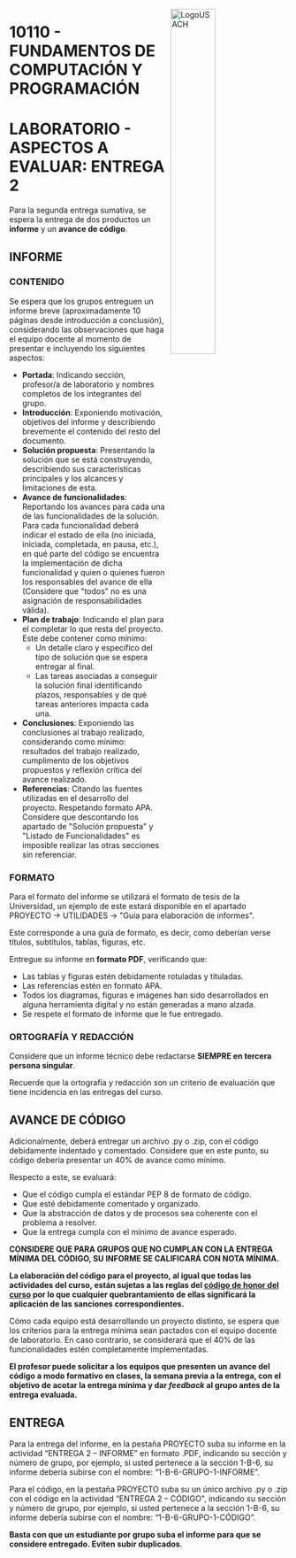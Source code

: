 <p><img src="https://progra-fing-usach.github.io/IMGs/logo-fing.png" alt="LogoUSACH" width="40%" align="right" hspace="10px" vspace="0px"></p>

# 10110 - FUNDAMENTOS DE COMPUTACIÓN Y PROGRAMACIÓN

# LABORATORIO - ASPECTOS A EVALUAR: ENTREGA 2

Para la segunda entrega sumativa, se espera la entrega de dos productos un **informe** y un **avance de código**.

## **INFORME**

### CONTENIDO

Se espera que los grupos entreguen un informe breve (aproximadamente 10 páginas desde introducción a conclusión), considerando las observaciones que haga el equipo docente al momento de presentar e incluyendo los siguientes aspectos:
*	**Portada**: Indicando sección, profesor/a de laboratorio y nombres completos de los integrantes del grupo.
*	**Introducción**: Exponiendo motivación, objetivos del informe y describiendo brevemente el contenido del resto del documento.
* **Solución propuesta**: Presentando la solución que se está construyendo, describiendo sus características principales y los alcances y limitaciones de esta.
* **Avance de funcionalidades**: Reportando los avances para cada una de las funcionalidades  de la solución. Para cada funcionalidad deberá indicar el estado de ella (no iniciada, iniciada, completada, en pausa, etc.), en qué parte del código se encuentra la implementación de dicha funcionalidad y quien o quienes fueron los responsables del avance de ella (Considere que "todos" no es una asignación de responsabilidades válida).
* **Plan de trabajo**: Indicando el plan para el completar lo que resta del proyecto. Este debe contener como mínimo:
  * Un detalle claro y específico del tipo de solución que se espera entregar al final. 
  * Las tareas asociadas a conseguir la solución final identificando plazos, responsables y de qué tareas anteriores impacta cada una.
*	**Conclusiones**: Exponiendo las conclusiones al trabajo realizado, considerando como mínimo: resultados del trabajo realizado, cumplimento de los objetivos propuestos y reflexión crítica del avance realizado.
*	**Referencias**: Citando las fuentes utilizadas en el desarrollo del proyecto. Respetando formato APA. Considere que descontando los apartado de "Solución propuesta" y "Listado de Funcionalidades" es imposible realizar las otras secciones sin referenciar.

### FORMATO

Para el formato del informe se utilizará el formato de tesis de la Universidad, un ejemplo de este estará disponible en el apartado PROYECTO -> UTILIDADES -> "Guía para elaboración de informes". 

Este corresponde a una guía de formato, es decir, como deberían verse títulos, subtítulos, tablas, figuras, etc.

Entregue su informe en **formato PDF**, verificando que:
* Las tablas y figuras estén debidamente rotuladas y tituladas.
* Las referencias estén en formato APA.
* Todos los diagramas, figuras e imágenes han sido desarrollados en alguna herramienta digital y no están generadas a mano alzada.
* Se respete el formato de informe que le fue entregado.

### ORTOGRAFÍA Y REDACCIÓN

Considere que un informe técnico debe redactarse **SIEMPRE en tercera persona singular**. 

Recuerde que la ortografía y redacción son un criterio de evaluación que tiene incidencia en las entregas del curso.

## **AVANCE DE CÓDIGO**

Adicionalmente, deberá entregar un archivo .py o .zip, con el código debidamente indentado y comentado. Considere que en este punto, su código debería presentar un 40% de avance como mínimo.

Respecto a este, se evaluará:
* Que el código cumpla el estándar PEP 8 de formato de código.
* Que esté debidamente comentado y organizado.
* Que la abstracción de datos y de procesos sea coherente con el problema a resolver.
* Que la entrega cumpla con el mínimo de avance esperado.

**CONSIDERE QUE PARA GRUPOS QUE NO CUMPLAN CON LA ENTREGA MÍNIMA DEL CÓDIGO, SU INFORME SE CALIFICARÁ CON NOTA MÍNIMA.**

**La elaboración del código para el proyecto, al igual que todas las actividades del curso, están sujetas a las reglas del [código de honor del curso](https://progra-fing-usach.github.io/2023_1/honor_code) por lo que cualquier quebrantamiento de ellas significará la aplicación de las sanciones correspondientes.**

Cómo cada equipo está desarrollando un proyecto distinto, se espera que los criterios para la entrega mínima sean pactados con el equipo docente de laboratorio. En caso contrario, se considerará que el 40% de las funcionalidades estén completamente implementadas.

**El profesor puede solicitar a los equipos que presenten un avance del código a modo formativo en clases, la semana previa a la entrega, con el objetivo de acotar la entrega mínima y dar *feedback* al grupo antes de la entrega evaluada.**



## **ENTREGA**

Para la entrega del informe, en la pestaña PROYECTO suba su informe en la actividad “ENTREGA 2 – INFORME” en formato .PDF, indicando su sección y número de grupo, por ejemplo, si usted pertenece a la sección 1-B-6, su informe debería subirse con el nombre: “1-B-6-GRUPO-1-INFORME”.

Para el código, en la pestaña PROYECTO suba su un único archivo .py o .zip con el código en la actividad “ENTREGA 2 – CÓDIGO", indicando su sección y número de grupo, por ejemplo, si usted pertenece a la sección 1-B-6, su informe debería subirse con el nombre: “1-B-6-GRUPO-1-CÓDIGO”.

**Basta con que un estudiante por grupo suba el informe para que se considere entregado. Eviten subir duplicados**.
